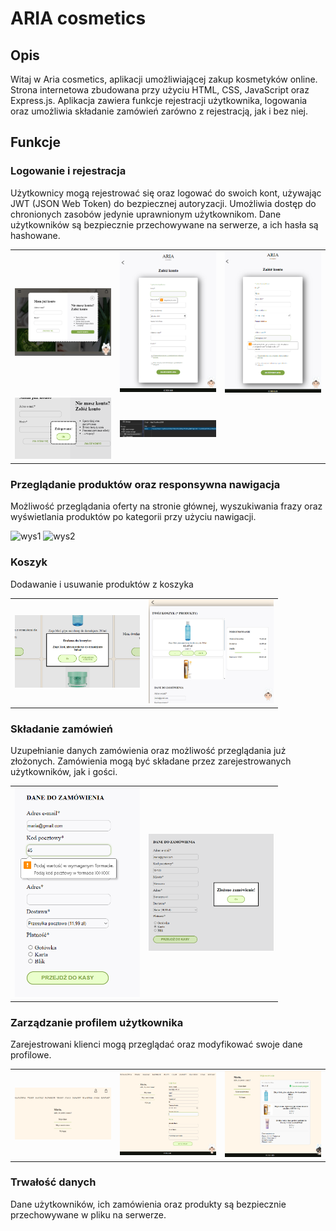 # ARIA cosmetics

## Opis
Witaj w Aria cosmetics, aplikacji umożliwiającej zakup kosmetyków online. 
Strona internetowa zbudowana przy użyciu HTML, CSS, JavaScript oraz Express.js. 
Aplikacja zawiera funkcje rejestracji użytkownika, logowania oraz umożliwia składanie zamówień zarówno z rejestracją, jak i bez niej. 

## Funkcje

### Logowanie i rejestracja
Użytkownicy mogą rejestrować się oraz logować do swoich kont, używając JWT (JSON Web Token) do bezpiecznej autoryzacji. Umożliwia dostęp do chronionych zasobów jedynie uprawnionym użytkownikom.
Dane użytkowników są bezpiecznie przechowywane na serwerze, a ich hasła są hashowane.

<table>
  <tr>
    <td><img src="https://raw.githubusercontent.com/MariaBrodowska/cosmetics-store/master/assets/log1.png" alt="Logowanie 1" width="200"/></td>
    <td><img src="https://raw.githubusercontent.com/MariaBrodowska/cosmetics-store/master/assets/log2.png" alt="Logowanie 2" width="200"/></td>
    <td><img src="https://raw.githubusercontent.com/MariaBrodowska/cosmetics-store/master/assets/log3.png" alt="Logowanie 3" width="200"/></td>
  </tr>
  <tr>
    <td><img src="https://raw.githubusercontent.com/MariaBrodowska/cosmetics-store/master/assets/log4.png" alt="Logowanie 4" width="200"/></td>
    <td><img src="https://raw.githubusercontent.com/MariaBrodowska/cosmetics-store/master/assets/log5.png" alt="Logowanie 5" width="200"/></td>
  </tr>
</table>

### Przeglądanie produktów oraz responsywna nawigacja
Możliwość przeglądania oferty na stronie głównej, wyszukiwania frazy oraz wyświetlania produktów po kategorii przy użyciu nawigacji.

![wys1](https://raw.github.com/MariaBrodowska/cosmetics-store/master/assets/wys1.gif)
![wys2](https://raw.github.com/MariaBrodowska/cosmetics-store/master/assets/wys2.gif)

### Koszyk
Dodawanie i usuwanie produktów z koszyka

<table>
  <tr>
    <td><img src="https://raw.githubusercontent.com/MariaBrodowska/cosmetics-store/master/assets/kosz1.png" alt="Koszyk 1" width="200"/></td>
    <td><img src="https://raw.githubusercontent.com/MariaBrodowska/cosmetics-store/master/assets/kosz2.png" alt="Koszyk 2" width="200"/></td>
  </tr>
</table>

### Składanie zamówień
Uzupełnianie danych zamówienia oraz możliwość przeglądania już złożonych. Zamówienia mogą być składane przez zarejestrowanych użytkowników, jak i gości.

<table>
  <tr>
    <td><img src="https://raw.githubusercontent.com/MariaBrodowska/cosmetics-store/master/assets/zam1.png" alt="Zamówienie 1" width="200"/></td>
    <td><img src="https://raw.githubusercontent.com/MariaBrodowska/cosmetics-store/master/assets/zam2.png" alt="Zamówienie 2" width="200"/></td>
  </tr>
</table>

### Zarządzanie profilem użytkownika
Zarejestrowani klienci mogą przeglądać oraz modyfikować swoje dane profilowe.

<table>
  <tr>
    <td><img src="https://raw.githubusercontent.com/MariaBrodowska/cosmetics-store/master/assets/uzy1.png" alt="Profil 1" width="200"/></td>
    <td><img src="https://raw.githubusercontent.com/MariaBrodowska/cosmetics-store/master/assets/uzy2.png" alt="Profil 2" width="200"/></td>
    <td><img src="https://raw.githubusercontent.com/MariaBrodowska/cosmetics-store/master/assets/uzy3.png" alt="Profil 3" width="200"/></td>
  </tr>
</table>

### Trwałość danych
Dane użytkowników, ich zamówienia oraz produkty są bezpiecznie przechowywane w pliku na serwerze.
